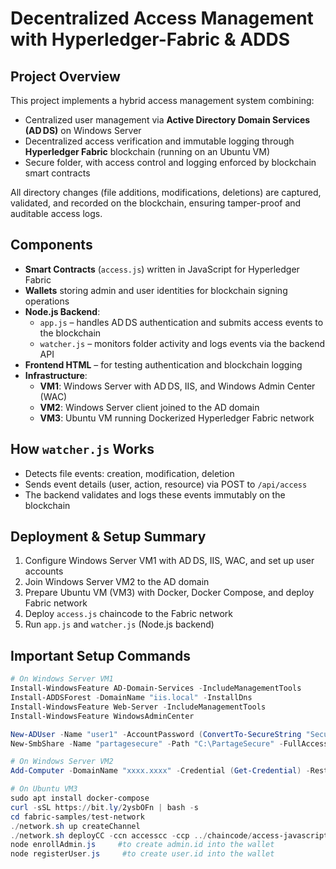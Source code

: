 # Decentralized Access Management with Hyperledger-Fabric & ADDS

## Project Overview

This project implements a hybrid access management system combining:

* Centralized user management via **Active Directory Domain Services (AD DS)** on Windows Server
* Decentralized access verification and immutable logging through **Hyperledger Fabric** blockchain (running on an Ubuntu VM)
* Secure folder, with access control and logging enforced by blockchain smart contracts

All directory changes (file additions, modifications, deletions) are captured, validated, and recorded on the blockchain, ensuring tamper-proof and auditable access logs.

## Components

* **Smart Contracts** (`access.js`) written in JavaScript for Hyperledger Fabric
* **Wallets** storing admin and user identities for blockchain signing operations
* **Node.js Backend**:
  * `app.js` – handles AD DS authentication and submits access events to the blockchain
  * `watcher.js` – monitors folder activity and logs events via the backend API
* **Frontend HTML** – for testing authentication and blockchain logging
* **Infrastructure**:
  * **VM1**: Windows Server with AD DS, IIS, and Windows Admin Center (WAC)
  * **VM2**: Windows Server client joined to the AD domain
  * **VM3**: Ubuntu VM running Dockerized Hyperledger Fabric network

## How `watcher.js` Works

* Detects file events: creation, modification, deletion
* Sends event details (user, action, resource) via POST to `/api/access`
* The backend validates and logs these events immutably on the blockchain

## Deployment & Setup Summary

1. Configure Windows Server VM1 with AD DS, IIS, WAC, and set up user accounts
2. Join Windows Server VM2 to the AD domain
3. Prepare Ubuntu VM (VM3) with Docker, Docker Compose, and deploy Fabric network
4. Deploy `access.js` chaincode to the Fabric network
5. Run `app.js` and `watcher.js` (Node.js backend)

## Important Setup Commands

```powershell
# On Windows Server VM1
Install-WindowsFeature AD-Domain-Services -IncludeManagementTools
Install-ADDSForest -DomainName "iis.local" -InstallDns
Install-WindowsFeature Web-Server -IncludeManagementTools
Install-WindowsFeature WindowsAdminCenter

New-ADUser -Name "user1" -AccountPassword (ConvertTo-SecureString "SecureP@ss123" -AsPlainText -Force) -Enabled $true
New-SmbShare -Name "partagesecure" -Path "C:\PartageSecure" -FullAccess "iis.local\user1"

# On Windows Server VM2
Add-Computer -DomainName "xxxx.xxxx" -Credential (Get-Credential) -Restart

# On Ubuntu VM3
sudo apt install docker-compose
curl -sSL https://bit.ly/2ysbOFn | bash -s
cd fabric-samples/test-network
./network.sh up createChannel
./network.sh deployCC -ccn accesscc -ccp ../chaincode/access-javascript -ccl javascript
node enrollAdmin.js     #to create admin.id into the wallet
node registerUser.js     #to create user.id into the wallet


